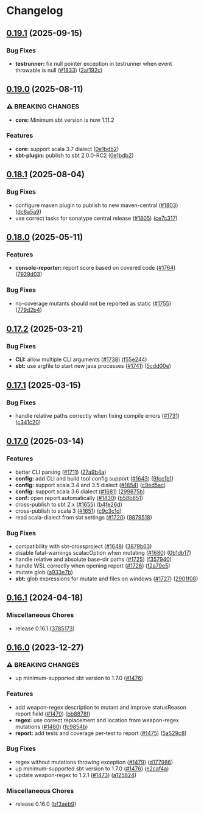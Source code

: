 # Changelog

## [0.19.1](https://github.com/stryker-mutator/stryker4s/compare/v0.19.0...v0.19.1) (2025-09-15)


### Bug Fixes

* **testrunner:** fix null pointer exception in testrunner when event throwable is null ([#1833](https://github.com/stryker-mutator/stryker4s/issues/1833)) ([2af192c](https://github.com/stryker-mutator/stryker4s/commit/2af192cf94b056240f127792e19658cebef71600))

## [0.19.0](https://github.com/stryker-mutator/stryker4s/compare/v0.18.1...v0.19.0) (2025-08-11)


### ⚠ BREAKING CHANGES

* **core:** Minimum sbt version is now 1.11.2

### Features

* **core:** support scala 3.7 dialect ([0e1bdb2](https://github.com/stryker-mutator/stryker4s/commit/0e1bdb2b42ff01eb017ee2cac00f95f0e28f146b))
* **sbt-plugin:** publish to sbt 2.0.0-RC2 ([0e1bdb2](https://github.com/stryker-mutator/stryker4s/commit/0e1bdb2b42ff01eb017ee2cac00f95f0e28f146b))


## [0.18.1](https://github.com/stryker-mutator/stryker4s/compare/v0.18.0...v0.18.1) (2025-08-04)


### Bug Fixes

* configure maven plugin to publish to new maven-central ([#1803](https://github.com/stryker-mutator/stryker4s/issues/1803)) ([dc6a5a9](https://github.com/stryker-mutator/stryker4s/commit/dc6a5a942de1fc16787b1de7a02486dcdcb77efa))
* use correct tasks for sonatype central release ([#1805](https://github.com/stryker-mutator/stryker4s/issues/1805)) ([ce7c317](https://github.com/stryker-mutator/stryker4s/commit/ce7c317731177efce9809c5f689b236f54e9a5d2))

## [0.18.0](https://github.com/stryker-mutator/stryker4s/compare/v0.17.2...v0.18.0) (2025-05-11)


### Features

* **console-reporter:** report score based on covered code ([#1764](https://github.com/stryker-mutator/stryker4s/issues/1764)) ([7929d03](https://github.com/stryker-mutator/stryker4s/commit/7929d03bb8fea63b53755a07ab219a7e397c9145))


### Bug Fixes

* no-coverage mutants should not be reported as static ([#1755](https://github.com/stryker-mutator/stryker4s/issues/1755)) ([779d2b4](https://github.com/stryker-mutator/stryker4s/commit/779d2b44729cbdd913dd7086ab2162b4697e40db))

## [0.17.2](https://github.com/stryker-mutator/stryker4s/compare/v0.17.1...v0.17.2) (2025-03-21)


### Bug Fixes

* **CLI:** allow multiple CLI arguments ([#1738](https://github.com/stryker-mutator/stryker4s/issues/1738)) ([f55e244](https://github.com/stryker-mutator/stryker4s/commit/f55e244dc285e18d5b2db26c4b5e31ae249cf49a))
* **sbt:** use argfile to start new java processes ([#1741](https://github.com/stryker-mutator/stryker4s/issues/1741)) ([5cdd00e](https://github.com/stryker-mutator/stryker4s/commit/5cdd00e04a79f345b5a1ee7d1e7c782c6e9d1f02))

## [0.17.1](https://github.com/stryker-mutator/stryker4s/compare/v0.17.0...v0.17.1) (2025-03-15)


### Bug Fixes

* handle relative paths correctly when fixing compile errors ([#1731](https://github.com/stryker-mutator/stryker4s/issues/1731)) ([c341c20](https://github.com/stryker-mutator/stryker4s/commit/c341c2079b30dd45a4573be289f5499d1472495a))

## [0.17.0](https://github.com/stryker-mutator/stryker4s/compare/v0.16.1...v0.17.0) (2025-03-14)


### Features

* better CLI parsing ([#1711](https://github.com/stryker-mutator/stryker4s/issues/1711)) ([27a9b4a](https://github.com/stryker-mutator/stryker4s/commit/27a9b4a21b2a6abc9b9cf0f43f37a46a28569a93))
* **config:** add CLI and build tool config support ([#1643](https://github.com/stryker-mutator/stryker4s/issues/1643)) ([9fcc1b1](https://github.com/stryker-mutator/stryker4s/commit/9fcc1b176f5dbf7a838baf025bb1a1a80a9ffbe2))
* **config:** support scala 3.4 and 3.5 dialect ([#1654](https://github.com/stryker-mutator/stryker4s/issues/1654)) ([c9ed5ac](https://github.com/stryker-mutator/stryker4s/commit/c9ed5ac6df9b597d5a7f55abc4622941d2c5bc04))
* **config:** support scala 3.6 dialect ([#1681](https://github.com/stryker-mutator/stryker4s/issues/1681)) ([299875b](https://github.com/stryker-mutator/stryker4s/commit/299875b917a4c5e94fbd6bbb57eb68f6d35123a3))
* **conf:** open report automatically ([#1430](https://github.com/stryker-mutator/stryker4s/issues/1430)) ([b58b851](https://github.com/stryker-mutator/stryker4s/commit/b58b8512aec6fc100ea3ee9e24ef822291986c32))
* cross-publish to sbt 2.x ([#1655](https://github.com/stryker-mutator/stryker4s/issues/1655)) ([b4fe26d](https://github.com/stryker-mutator/stryker4s/commit/b4fe26d493e2925f9613283f5fd69ab4d58dab92))
* cross-publish to scala 3 ([#1651](https://github.com/stryker-mutator/stryker4s/issues/1651)) ([c9c3c1d](https://github.com/stryker-mutator/stryker4s/commit/c9c3c1d1e7d49ab15136ac00e0d44cb5c0ea128a))
* read scala-dialect from sbt settings ([#1720](https://github.com/stryker-mutator/stryker4s/issues/1720)) ([9879518](https://github.com/stryker-mutator/stryker4s/commit/987951889672025f18395181274eae473fdc3c1a))


### Bug Fixes

* compatibility with sbt-crossproject ([#1648](https://github.com/stryker-mutator/stryker4s/issues/1648)) ([3879b63](https://github.com/stryker-mutator/stryker4s/commit/3879b63b8c623b8626643390847355d5d70844d9))
* disable fatal-warnings scalacOption when mutating ([#1680](https://github.com/stryker-mutator/stryker4s/issues/1680)) ([0b1db17](https://github.com/stryker-mutator/stryker4s/commit/0b1db172593c4148074587e6abfd7d0f3e821adf))
* handle relative and absolute base-dir paths ([#1725](https://github.com/stryker-mutator/stryker4s/issues/1725)) ([f357940](https://github.com/stryker-mutator/stryker4s/commit/f35794087d09a647cac726ef1465a29863d94874))
* handle WSL correctly when opening report ([#1726](https://github.com/stryker-mutator/stryker4s/issues/1726)) ([f2a79e5](https://github.com/stryker-mutator/stryker4s/commit/f2a79e5615e6e2dba463dfa9763d8562487260b1))
* mutate glob ([a933e7b](https://github.com/stryker-mutator/stryker4s/commit/a933e7b1377b160117dfd32e875f125b5ce5e885))
* **sbt:** glob expressions for mutate and files on windows ([#1727](https://github.com/stryker-mutator/stryker4s/issues/1727)) ([2901f08](https://github.com/stryker-mutator/stryker4s/commit/2901f085850f4db338ac0a0661a19b1e554e5bee))

## [0.16.1](https://github.com/stryker-mutator/stryker4s/compare/v0.16.0...v0.16.1) (2024-04-18)


### Miscellaneous Chores

* release 0.16.1 ([3785173](https://github.com/stryker-mutator/stryker4s/commit/3785173dab45ce8d98819f7a269b7e73978b8eed))

## [0.16.0](https://github.com/stryker-mutator/stryker4s/compare/v0.15.2...v0.16.0) (2023-12-27)


### ⚠ BREAKING CHANGES

* up minimum-supported sbt version to 1.7.0 ([#1476](https://github.com/stryker-mutator/stryker4s/issues/1476))

### Features

* add weapon-regex description to mutant and improve statusReason report field ([#1470](https://github.com/stryker-mutator/stryker4s/issues/1470)) ([bb8878f](https://github.com/stryker-mutator/stryker4s/commit/bb8878f5c344465f7591eda2b6cfeb23052fd9f9))
* **regex:** use correct replacement and location from weapon-regex mutations ([#1480](https://github.com/stryker-mutator/stryker4s/issues/1480)) ([fc9854b](https://github.com/stryker-mutator/stryker4s/commit/fc9854b5e87f37fb330ecbeaf69c421e29450322))
* **report:** add tests and coverage per-test to report ([#1475](https://github.com/stryker-mutator/stryker4s/issues/1475)) ([5a529c8](https://github.com/stryker-mutator/stryker4s/commit/5a529c8779754389b9e0701629c65fa302c17756))


### Bug Fixes

* regex without mutations throwing exception ([#1479](https://github.com/stryker-mutator/stryker4s/issues/1479)) ([d177986](https://github.com/stryker-mutator/stryker4s/commit/d177986a7eb2d5c72f7329491f444bd8dcfd0373))
* up minimum-supported sbt version to 1.7.0 ([#1476](https://github.com/stryker-mutator/stryker4s/issues/1476)) ([e2caf4a](https://github.com/stryker-mutator/stryker4s/commit/e2caf4a5f6d0375b22282750ac0194c63717d88f))
* update weapon-regex to 1.2.1 ([#1473](https://github.com/stryker-mutator/stryker4s/issues/1473)) ([a125824](https://github.com/stryker-mutator/stryker4s/commit/a12582478c771175e5c2e02f0928423ef711751e))


### Miscellaneous Chores

* release 0.16.0 ([bf3aeb9](https://github.com/stryker-mutator/stryker4s/commit/bf3aeb9c916b964aac3f79908ba77466ebc09cc5))

